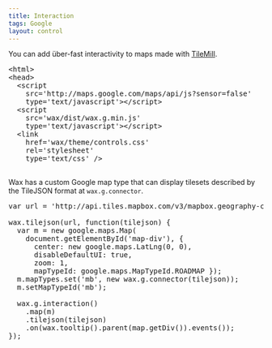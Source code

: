 ```yaml
---
title: Interaction
tags: Google
layout: control
---
```


You can add über-fast interactivity to maps made with
[TileMill](http://tilemill.com/).

<pre class='prettyprint'>
&lt;html&gt;
&lt;head&gt;
  &lt;script
    src='http://maps.google.com/maps/api/js?sensor=false'
    type='text/javascript'&gt;&lt;/script&gt;
  &lt;script
    src='wax/dist/wax.g.min.js'
    type='text/javascript'&gt;&lt;/script&gt;
  &lt;link
    href='wax/theme/controls.css'
    rel='stylesheet'
    type='text/css' /&gt;
    </head>
</pre>

Wax has a custom Google map type that can display tilesets described by
the TileJSON format at `wax.g.connector`.

<div id='map-div' class='demo-map'></div>

<pre class='prettyprint live'>
var url = 'http://api.tiles.mapbox.com/v3/mapbox.geography-class.jsonp';

wax.tilejson(url, function(tilejson) {
  var m = new google.maps.Map(
    document.getElementById('map-div'), {
      center: new google.maps.LatLng(0, 0),
      disableDefaultUI: true,
      zoom: 1,
      mapTypeId: google.maps.MapTypeId.ROADMAP });
  m.mapTypes.set('mb', new wax.g.connector(tilejson));
  m.setMapTypeId('mb');

  wax.g.interaction()
    .map(m)
    .tilejson(tilejson)
    .on(wax.tooltip().parent(map.getDiv()).events());
});
</pre>

